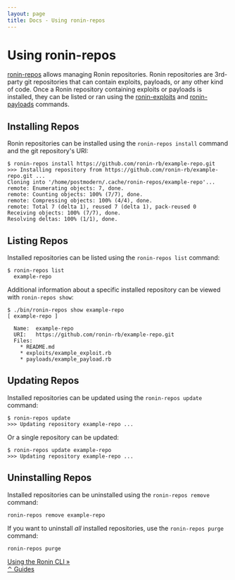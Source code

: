 ```yaml
---
layout: page
title: Docs - Using ronin-repos
---
```


# Using ronin-repos

[ronin-repos] allows managing Ronin repositories. Ronin repositories are
3rd-party git repositories that can contain exploits, payloads, or any other
kind of code. Once a Ronin repository containing exploits or payloads is
installed, they can be listed or ran using the [ronin-exploits] and
[ronin-payloads] commands.

[ronin-repos]: https://github.com/ronin-rb/ronin-repos#readme
[ronin-exploits]: https://github.com/ronin-rb/ronin-exploits#synopsis
[ronin-payloads]: https://github.com/ronin-rb/ronin-payloads#synopsis

## Installing Repos

Ronin repositories can be installed using the `ronin-repos install` command
and the git repository's URI:

```shell
$ ronin-repos install https://github.com/ronin-rb/example-repo.git
>>> Installing repository from https://github.com/ronin-rb/example-repo.git ...
Cloning into '/home/postmodern/.cache/ronin-repos/example-repo'...
remote: Enumerating objects: 7, done.
remote: Counting objects: 100% (7/7), done.
remote: Compressing objects: 100% (4/4), done.
remote: Total 7 (delta 1), reused 7 (delta 1), pack-reused 0
Receiving objects: 100% (7/7), done.
Resolving deltas: 100% (1/1), done.
```

## Listing Repos

Installed repositories can be listed using the `ronin-repos list` command:

```shell
$ ronin-repos list
  example-repo
```

Additional information about a specific installed repository can be viewed with
`ronin-repos show`:

```shell
$ ./bin/ronin-repos show example-repo
[ example-repo ]

  Name:  example-repo
  URI:   https://github.com/ronin-rb/example-repo.git
  Files: 
    * README.md
    * exploits/example_exploit.rb
    * payloads/example_payload.rb
```

## Updating Repos

Installed repositories can be updated using the `ronin-repos update` command:

```shell
$ ronin-repos update
>>> Updating repository example-repo ...
```

Or a single repository can be updated:

```shell
$ ronin-repos update example-repo
>>> Updating repository example-repo ...
```

## Uninstalling Repos

Installed repositories can be uninstalled using the `ronin-repos remove`
command:

```shell
ronin-repos remove example-repo
```

If you want to uninstall *all* installed repositories, use the
`ronin-repos purge` command:

```shell
ronin-repos purge
```

<div class="level">
  <div class="level-left">
    <a class="button" href="../using-the-ronin-cli/">
      Using the Ronin CLI &raquo;
    </a>
  </div>

  <div class="level-item">
    <a class="button" href="/docs/#guides">
      &#x2303; Guides
    </a>
  </div>
</div>
